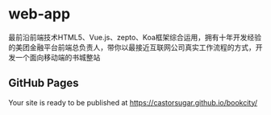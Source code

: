 # web-app

最前沿前端技术HTML5、Vue.js、zepto、Koa框架综合运用，拥有十年开发经验的美团金融平台前端总负责人，带你以最接近互联网公司真实工作流程的方式，开发一个面向移动端的书城整站

## GitHub Pages

Your site is ready to be published at https://castorsugar.github.io/bookcity/

